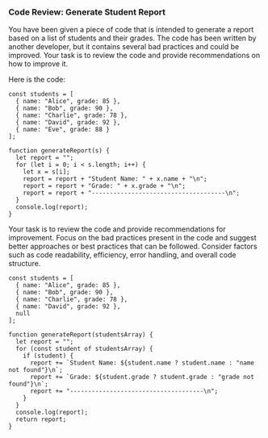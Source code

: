### Code Review: Generate Student Report

You have been given a piece of code that is intended to generate a report based on a list of students and their grades. The code has been written by another developer, but it contains several bad practices and could be improved. Your task is to review the code and provide recommendations on how to improve it.

Here is the code:

<!-- Original -->
```
const students = [
  { name: "Alice", grade: 85 },
  { name: "Bob", grade: 90 },
  { name: "Charlie", grade: 78 },
  { name: "David", grade: 92 },
  { name: "Eve", grade: 88 }
];

function generateReport(s) {
  let report = "";
  for (let i = 0; i < s.length; i++) {
    let x = s[i];
    report = report + "Student Name: " + x.name + "\n";
    report = report + "Grade: " + x.grade + "\n";
    report = report + "-------------------------------------\n";
  }
  console.log(report);
}
```

Your task is to review the code and provide recommendations for improvement. Focus on the bad practices present in the code and suggest better approaches or best practices that can be followed. Consider factors such as code readability, efficiency, error handling, and overall code structure.

<!-- Updated -->
```
const students = [
  { name: "Alice", grade: 85 },
  { name: "Bob", grade: 90 },
  { name: "Charlie", grade: 78 },
  { name: "David", grade: 92 },
  null
];

function generateReport(studentsArray) {
  let report = "";
  for (const student of studentsArray) {
    if (student) {
      report += `Student Name: ${student.name ? student.name : "name not found"}\n`;
      report += `Grade: ${student.grade ? student.grade : "grade not found"}\n`;
      report += "-------------------------------------\n";
    }
  }
  console.log(report);
  return report;
}
```